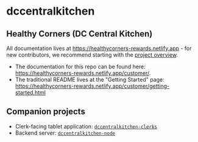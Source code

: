 # dccentralkitchen

## Healthy Corners (DC Central Kitchen)

All documentation lives at <https://healthycorners-rewards.netlify.app> - for new contributors, we recommend starting with the [project overview](https://healthycorners-rewards.netlify.app/shared/overview.html).

- The documentation for this repo can be found here: <https://healthycorners-rewards.netlify.app/customer/>.
- The traditional README lives at the "Getting Started" page: <https://healthycorners-rewards.netlify.app/customer/getting-started.html>

## Companion projects

- Clerk-facing tablet application: [`dccentralkitchen-clerks`](https://github.com/calblueprint/dccentralkitchen-clerks)
- Backend server: [`dccentralkitchen-node`](https://github.com/calblueprint/dccentralkitchen-node)
